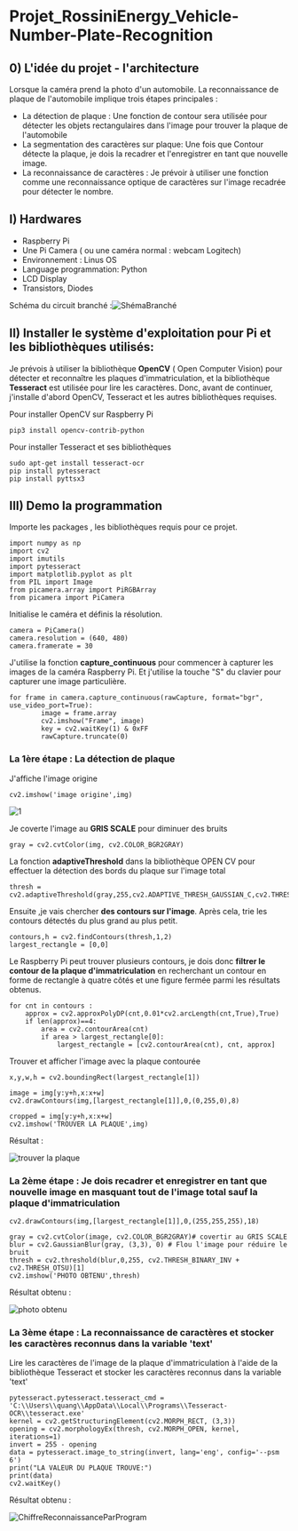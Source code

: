 # Projet_RossiniEnergy_Vehicle-Number-Plate-Recognition


## 0) L'idée du projet - l'architecture

Lorsque la caméra prend la photo d'un automobile. La reconnaissance de plaque de l'automobile implique trois étapes principales : 
 - La détection de plaque : Une fonction de contour sera utilisée pour détecter les objets rectangulaires dans l'image pour trouver la plaque de l'automobile
 - La segmentation des caractères sur plaque:  Une fois que Contour détecte la plaque, je dois la recadrer et l'enregistrer en tant que nouvelle image. 
 - La reconnaissance de caractères : Je prévoir à utiliser une fonction comme une reconnaissance optique de caractères sur l'image recadrée pour détecter le nombre.

## I) Hardwares 
- Raspberry Pi 
- Une Pi Camera ( ou une caméra normal : webcam Logitech)
- Environnement : Linus OS 
- Language programmation: Python
- LCD Display
- Transistors, Diodes

Schéma du circuit branché :![ShémaBranché](https://user-images.githubusercontent.com/46745468/151795175-a00502ff-0e06-4457-9038-ba68d9aa8d1b.png)


## II) Installer le système d'exploitation pour Pi et les bibliothèques utilisés: 

Je prévois à utiliser la bibliothèque **OpenCV** ( Open Computer Vision) pour détecter et reconnaître les plaques d'immatriculation, et la bibliothèque **Tesseract** est utilisée pour lire les caractères. Donc, avant de continuer, j'installe d'abord OpenCV, Tesseract et les autres bibliothèques requises.

Pour installer OpenCV sur Raspberry Pi
```
pip3 install opencv-contrib-python
```

Pour installer Tesseract et ses bibliothèques

```
sudo apt-get install tesseract-ocr
pip install pytesseract
pip install pyttsx3
```
## III) Demo la programmation

Importe les packages , les bibliothèques requis pour ce projet.

```
import numpy as np
import cv2
import imutils
import pytesseract
import matplotlib.pyplot as plt
from PIL import Image
from picamera.array import PiRGBArray
from picamera import PiCamera
```

Initialise le caméra et définis la résolution.

```
camera = PiCamera()
camera.resolution = (640, 480)
camera.framerate = 30
```

J'utilise la fonction **capture_continuous** pour commencer à capturer les images de la caméra Raspberry Pi. Et j'utilise la touche "S" du clavier pour capturer une image particulière.

```
for frame in camera.capture_continuous(rawCapture, format="bgr", use_video_port=True):
        image = frame.array
        cv2.imshow("Frame", image)
        key = cv2.waitKey(1) & 0xFF
        rawCapture.truncate(0)
```

### La 1ère étape : La détection de plaque
J'affiche l'image origine 
```
cv2.imshow('image origine',img)
```

![1](https://user-images.githubusercontent.com/46745468/151800939-3d0b7f51-f9e6-4b49-8e31-fc001c3f9507.jpg)


Je coverte l'image au **GRIS SCALE** pour diminuer des bruits
```
gray = cv2.cvtColor(img, cv2.COLOR_BGR2GRAY)
```

La fonction **adaptiveThreshold** dans la bibliothèque OPEN CV pour effectuer la détection des bords du plaque sur l'image total

```
thresh = cv2.adaptiveThreshold(gray,255,cv2.ADAPTIVE_THRESH_GAUSSIAN_C,cv2.THRESH_BINARY,11,2)
```

Ensuite ,je vais chercher **des contours sur l'image**. Après cela, trie les contours détectés du plus grand au plus petit.
```
contours,h = cv2.findContours(thresh,1,2)
largest_rectangle = [0,0]
```

Le Raspberry Pi peut trouver plusieurs contours, je dois donc **filtrer le contour de la plaque d'immatriculation** en recherchant un contour en forme de rectangle à quatre côtés et une figure fermée parmi les résultats obtenus.

```
for cnt in contours :
    approx = cv2.approxPolyDP(cnt,0.01*cv2.arcLength(cnt,True),True)
    if len(approx)==4:
        area = cv2.contourArea(cnt)
        if area > largest_rectangle[0]:
            largest_rectangle = [cv2.contourArea(cnt), cnt, approx]
```

Trouver et afficher l'image avec la plaque contourée 

```
x,y,w,h = cv2.boundingRect(largest_rectangle[1])

image = img[y:y+h,x:x+w]
cv2.drawContours(img,[largest_rectangle[1]],0,(0,255,0),8)

cropped = img[y:y+h,x:x+w]
cv2.imshow('TROUVER LA PLAQUE',img)
```

Résultat : 

![trouver la plaque](https://user-images.githubusercontent.com/46745468/151801510-21a569cb-f358-4010-b183-9a0e1180b294.png)

### La 2ème étape : Je dois recadrer et enregistrer en tant que nouvelle image en masquant tout de l'image total sauf la plaque d'immatriculation

```
cv2.drawContours(img,[largest_rectangle[1]],0,(255,255,255),18)

gray = cv2.cvtColor(image, cv2.COLOR_BGR2GRAY)# covertir au GRIS SCALE
blur = cv2.GaussianBlur(gray, (3,3), 0) # Flou l'image pour réduire le bruit
thresh = cv2.threshold(blur,0,255, cv2.THRESH_BINARY_INV + cv2.THRESH_OTSU)[1]
cv2.imshow('PHOTO OBTENU',thresh)
```
Résultat obtenu :

![photo obtenu](https://user-images.githubusercontent.com/46745468/151802240-0d14640d-a9a4-400a-bda4-83c06baeed62.png)

### La 3ème étape : La reconnaissance de caractères et stocker les caractères reconnus dans la variable 'text'

Lire les caractères de l'image de la plaque d'immatriculation à l'aide de la bibliothèque Tesseract et stocker les caractères reconnus dans la variable 'text'

```
pytesseract.pytesseract.tesseract_cmd = 'C:\\Users\\quang\\AppData\\Local\\Programs\\Tesseract-OCR\\tesseract.exe'
kernel = cv2.getStructuringElement(cv2.MORPH_RECT, (3,3))
opening = cv2.morphologyEx(thresh, cv2.MORPH_OPEN, kernel, iterations=1)
invert = 255 - opening
data = pytesseract.image_to_string(invert, lang='eng', config='--psm 6')
print("LA VALEUR DU PLAQUE TROUVE:")
print(data)
cv2.waitKey()
```

Résultat obtenu : 

![ChiffreReconnaissanceParProgram](https://user-images.githubusercontent.com/46745468/151803275-642a99ff-63fd-4042-9d24-5ff413f03111.png)








